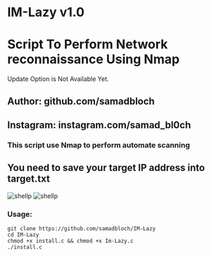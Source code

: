 # IM-Lazy v1.0
# Script To Perform Network reconnaissance Using Nmap

Update Option is Not Available Yet.

## Author: github.com/samadbloch
## Instagram: instagram.com/samad_bl0ch
 
### This script use Nmap to perform automate scanning
## You need to save your target IP address into target.txt




![shellp](https://github.com/samadbloch/IM-Lazy/raw/master/Screenshot_20200627_230817.png)
![shellp](https://github.com/samadbloch/IM-Lazy/raw/master/Screenshot_20200627_230942.png)

### Usage:
```
git clone https://github.com/samadbloch/IM-Lazy
cd IM-Lazy
chmod +x install.c && chmod +x Im-Lazy.c
./install.c
```
